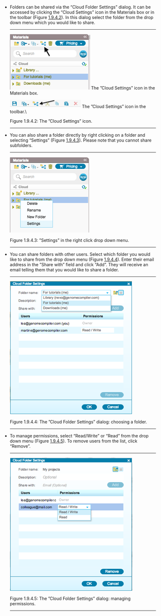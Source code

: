 

-   Folders can be shared via the “Cloud Folder Settings” dialog. It can
    be accessed by clicking the “Cloud Settings” icon in the Materials
    box or in the toolbar (Figure [1.9.4.2](#x1-46003r2)). In this
    dialog select the folder from the drop down menu which you would
    like to share.

    ------------------------------------------------------------------------

    <div class="figure">

    <span id="x1-46003r2"></span>
    ![PIC](../../../pictures/cloud_screenshots/cloud_settings_icon.png) <span
    id="x1-46001r1"></span> <span class="cmr-9">The ”Cloud Settings”
    icon in the Materials</span> <span class="cmr-9">box.</span>  

    ![PIC](../../../pictures/cloud_screenshots/toolbar_cloud.png) <span
    id="x1-46002r2"></span> <span class="cmr-9">The ”Cloud Settings”
    icon in the toolbar.</span>\

    <div class="caption">

    <span class="id">Figure 1.9.4.2: </span><span class="content">The
    ”Cloud Settings” icon.</span>

    </div>

    </div>

    ------------------------------------------------------------------------

-   You can also share a folder directly by right clicking on a folder
    and selecting “Settings” (Figure [1.9.4.3](#x1-46004r3)). Please
    note that you cannot share subfolders.

    ------------------------------------------------------------------------

    <div class="figure">

    <span id="x1-46004r3"></span>
    ![PIC](../../../pictures/cloud_screenshots/right_click_settings.png)
    <div class="caption">

    <span class="id">Figure 1.9.4.3: </span><span
    class="content">”Settings” in the right click drop down menu.</span>

    </div>

    </div>

    ------------------------------------------------------------------------

-   You can share folders with other users. Select which folder you
    would like to share from the drop down menu
    (Figure [1.9.4.4](#x1-46005r4)). Enter their email address in the
    ”Share with” field and click “Add”. They will receive an email
    telling them that you would like to share a folder.

    ------------------------------------------------------------------------

    <div class="figure">

    <span id="x1-46005r4"></span>
    ![PIC](../../../pictures/cloud_screenshots/cloud_folder_settings_choosefolder.png)
    <div class="caption">

    <span class="id">Figure 1.9.4.4: </span><span class="content">The
    ”Cloud Folder Settings” dialog: choosing a folder.</span>

    </div>

    </div>

    ------------------------------------------------------------------------

-   To manage permissions, select “Read/Write” or “Read” from the drop
    down menu (Figure [1.9.4.5](#x1-46006r5)). To remove users from the
    list, click “Remove”.

    ------------------------------------------------------------------------

    <div class="figure">

    <span id="x1-46006r5"></span>
    ![PIC](../../../pictures/cloud_screenshots/cloud_folder_settings.png)
    <div class="caption">

    <span class="id">Figure 1.9.4.5: </span><span class="content">The
    ”Cloud Folder Settings” dialog: managing permissions.</span>

    </div>

    </div>

    ------------------------------------------------------------------------
